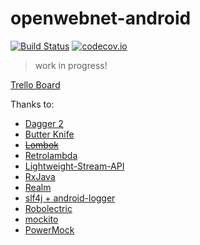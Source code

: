 # openwebnet-android

[![Build Status](https://travis-ci.org/openwebnet/openwebnet-android.svg)](https://travis-ci.org/openwebnet/openwebnet-android)
[![codecov.io](https://codecov.io/github/openwebnet/openwebnet-android/coverage.svg?branch=master)](https://codecov.io/github/openwebnet/openwebnet-android?branch=master)

> work in progress!

[Trello Board](https://trello.com/b/KwVQLhoj/openwebnet-android)

Thanks to:

* [Dagger 2](http://google.github.io/dagger)
* [Butter Knife](http://jakewharton.github.io/butterknife)
* ~~[Lombok](https://projectlombok.org)~~
* [Retrolambda](https://github.com/orfjackal/retrolambda)
* [Lightweight-Stream-API](https://github.com/aNNiMON/Lightweight-Stream-API)
* [RxJava](https://github.com/ReactiveX/RxJava)
* [Realm](https://realm.io)
* [slf4j + android-logger](http://noveogroup.github.io/android-logger)
* [Robolectric](http://robolectric.org/)
* [mockito](http://mockito.org/)
* [PowerMock](https://github.com/jayway/powermock)
